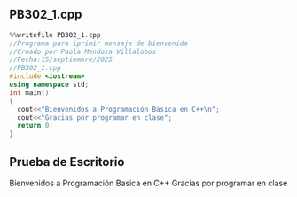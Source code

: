 ## PB302_1.cpp

```cpp
%%writefile PB302_1.cpp
//Programa para iprimir mensaje de bienvenida
//Creado por Paola Mendoza Villalobos
//Fecha:15/septiembre/2025
//PB302_1.cpp
#include <iostream>
using namespace std;
int main()
{
  cout<<"Bienvenidos a Programación Basica en C++\n";
  cout<<"Gracias por programar en clase";
  return 0;
}
```
## Prueba de Escritorio

Bienvenidos a Programación Basica en C++
Gracias por programar en clase
